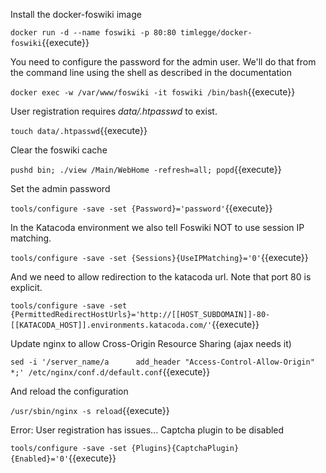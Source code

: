 Install the docker-foswiki image

`docker run -d --name foswiki -p 80:80 timlegge/docker-foswiki`{{execute}}

You need to configure the password for the admin user. We'll do that from the command line using the shell as described in the documentation

`docker exec -w /var/www/foswiki -it foswiki /bin/bash`{{execute}}

User registration requires  _data/.htpasswd_ to exist.

`touch data/.htpasswd`{{execute}}

Clear the foswiki cache

`pushd bin; ./view /Main/WebHome -refresh=all; popd`{{execute}}

Set the admin password

`tools/configure -save -set {Password}='password'`{{execute}}

In the Katacoda environment we also tell Foswiki NOT to use session IP matching.

`tools/configure -save -set {Sessions}{UseIPMatching}='0'`{{execute}}

And we need to allow redirection to the katacoda url. Note that port 80 is explicit.

`tools/configure -save -set {PermittedRedirectHostUrls}='http://[[HOST_SUBDOMAIN]]-80-[[KATACODA_HOST]].environments.katacoda.com/'`{{execute}}

Update nginx to allow Cross-Origin Resource Sharing (ajax needs it)

`sed -i '/server_name/a      add_header "Access-Control-Allow-Origin"  *;' /etc/nginx/conf.d/default.conf`{{execute}}

And reload the configuration

`/usr/sbin/nginx -s reload`{{execute}}

Error: User registration has issues...
Captcha plugin to be disabled

`tools/configure -save -set {Plugins}{CaptchaPlugin}{Enabled}='0'`{{execute}}
